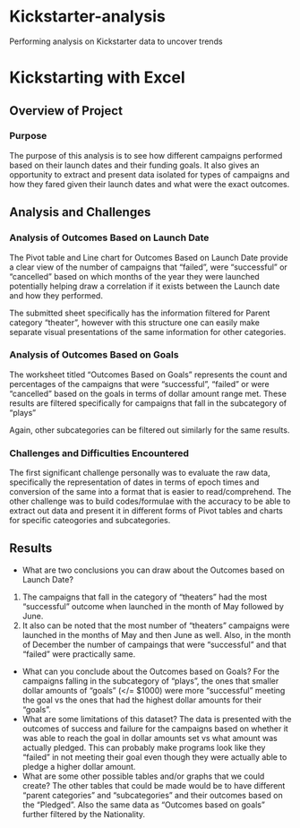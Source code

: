 # Kickstarter-analysis
Performing analysis on Kickstarter data to uncover trends
# Kickstarting with Excel
## Overview of Project
### Purpose

The purpose of this analysis is to see how different campaigns performed based on their launch dates and their funding goals. It also gives an opportunity to extract and present data isolated for types of campaigns and how they fared given their launch dates and what were the exact outcomes. 
## Analysis and Challenges
### Analysis of Outcomes Based on Launch Date
The Pivot table and Line chart for Outcomes Based on Launch Date provide a clear view of the number of campaigns that “failed”, were “successful” or “cancelled” based on which months of the year they were launched potentially helping draw a correlation if it exists between the Launch date and how they performed. 

The submitted sheet specifically has the information filtered for Parent category “theater”, however with this structure one can easily make separate visual presentations of the same information for other categories.  
### Analysis of Outcomes Based on Goals

The worksheet titled “Outcomes Based on Goals” represents the count and percentages of the campaigns that were “successful”, “failed” or were “cancelled” based on the goals in terms of dollar amount range met. These results are filtered specifically for campaigns that fall in the subcategory of “plays” 

Again, other subcategories can be filtered out similarly for the same results.
### Challenges and Difficulties Encountered

The first significant challenge personally was to evaluate the raw data, specifically the representation of dates in terms of epoch times and conversion of the same into a format that is easier to read/comprehend. The other challenge was to build codes/formulae with the accuracy to be able to extract out data and present it in different forms of Pivot tables and charts for specific cateogories and subcategories. 
## Results
- What are two conclusions you can draw about the Outcomes based on Launch Date?
1. The campaigns that fall in the category of “theaters” had the most “successful” outcome when launched in the month of May followed by June. 
2. It also can be noted that the most number of “theaters” campaigns were launched in the months of May and then June as well. Also, in the month of December the number of campaings that were “successful” and that “failed” were practically same. 
- What can you conclude about the Outcomes based on Goals?
For the campaigns falling in the subcategory of “plays”, the ones that smaller dollar amounts of “goals” (</= $1000) were more “successful” meeting the goal vs the ones that had the highest dollar amounts for their “goals”.
- What are some limitations of this dataset?
The data is presented with the outcomes of success and failure for the campaigns based on whether it was able to reach the goal in dollar amounts set vs what amount was actually pledged. This can probably make programs look like they “failed” in not meeting their goal even though they were actually able to pledge a higher dollar amount. 
- What are some other possible tables and/or graphs that we could create?
The other tables that could be made would be to have different “parent categories” and “subcategories” and their outcomes based on the “Pledged”. Also the same data as “Outcomes based on goals” further filtered by the Nationality.
